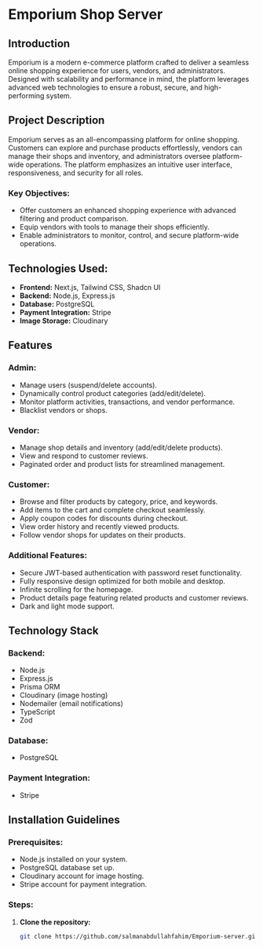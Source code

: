 # Emporium Shop Server

## Introduction

Emporium is a modern e-commerce platform crafted to deliver a seamless online shopping experience for users, vendors, and administrators. Designed with scalability and performance in mind, the platform leverages advanced web technologies to ensure a robust, secure, and high-performing system.

## Project Description

Emporium serves as an all-encompassing platform for online shopping. Customers can explore and purchase products effortlessly, vendors can manage their shops and inventory, and administrators oversee platform-wide operations. The platform emphasizes an intuitive user interface, responsiveness, and security for all roles.

### Key Objectives:

- Offer customers an enhanced shopping experience with advanced filtering and product comparison.
- Equip vendors with tools to manage their shops efficiently.
- Enable administrators to monitor, control, and secure platform-wide operations.

## Technologies Used:

- **Frontend:** Next.js, Tailwind CSS, Shadcn UI
- **Backend:** Node.js, Express.js
- **Database:** PostgreSQL
- **Payment Integration:** Stripe
- **Image Storage:** Cloudinary

## Features

### Admin:

- Manage users (suspend/delete accounts).
- Dynamically control product categories (add/edit/delete).
- Monitor platform activities, transactions, and vendor performance.
- Blacklist vendors or shops.

### Vendor:

- Manage shop details and inventory (add/edit/delete products).
- View and respond to customer reviews.
- Paginated order and product lists for streamlined management.

### Customer:

- Browse and filter products by category, price, and keywords.
- Add items to the cart and complete checkout seamlessly.
- Apply coupon codes for discounts during checkout.
- View order history and recently viewed products.
- Follow vendor shops for updates on their products.

### Additional Features:

- Secure JWT-based authentication with password reset functionality.
- Fully responsive design optimized for both mobile and desktop.
- Infinite scrolling for the homepage.
- Product details page featuring related products and customer reviews.
- Dark and light mode support.

## Technology Stack

### Backend:

- Node.js
- Express.js
- Prisma ORM
- Cloudinary (image hosting)
- Nodemailer (email notifications)
- TypeScript
- Zod

### Database:

- PostgreSQL

### Payment Integration:

- Stripe

## Installation Guidelines

### Prerequisites:

- Node.js installed on your system.
- PostgreSQL database set up.
- Cloudinary account for image hosting.
- Stripe account for payment integration.

### Steps:

1. **Clone the repository:**
   ```bash
   git clone https://github.com/salmanabdullahfahim/Emporium-server.git
   ```
